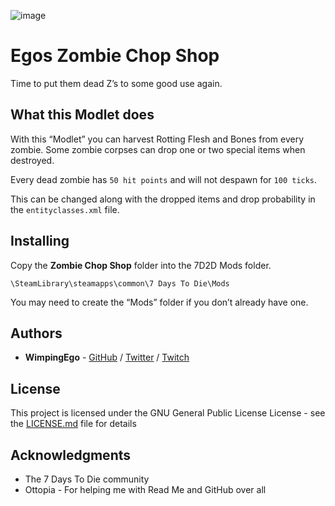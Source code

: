 ![image](https://i.imgur.com/Xnn0x02.png)

# Egos Zombie Chop Shop

Time to put them dead Z’s to some good use again.

## What this Modlet does

With this “Modlet” you can harvest Rotting Flesh and Bones from every zombie. Some zombie corpses can drop one or two special items when destroyed.

Every dead zombie has ```50 hit points``` and will not despawn for ```100 ticks```.

This can be changed along with the dropped items and drop probability in the ```entityclasses.xml``` file.

## Installing

Copy the **Zombie Chop Shop** folder into the 7D2D Mods folder.

```
\SteamLibrary\steamapps\common\7 Days To Die\Mods
```

You may need to create the “Mods” folder if you don’t already have one.

## Authors

* **WimpingEgo** - [GitHub](https://github.com/wimpingego) / [Twitter](https://twitter.com/wimpingego) / [Twitch](https://twitch.tv/wimpingego)

## License

This project is licensed under the GNU General Public License License - see the [LICENSE.md](https://github.com/Wimpingego/7-Days-To-Die/blob/master/LICENSE) file for details

## Acknowledgments

* The 7 Days To Die community
* Ottopia - For helping me with Read Me and GitHub over all
